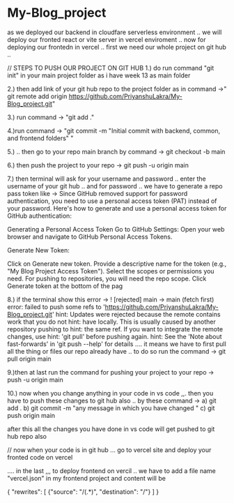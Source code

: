 # My-Blog_project


as we deployed our backend in cloudfare serverless environment .. we will deploy our fronted react or vite server in vercel enviroment .. now for deploying our frontedn in vercel .. first we need our whole project on git hub ..

// STEPS TO PUSH OUR PROJECT ON GIT HUB
1.) do run command "git init" in your main project folder as i have week 13 as main folder 

2.) then add link of your git hub repo to the project folder as in command ->" git remote add origin https://github.com/PriyanshuLakra/My-Blog_project.git"

3.) run command -> "git add ."

4.)run command -> "git commit -m "Initial commit with backend, common, and frontend folders" "

5.) .. then go to your repo main branch by command -> git checkout -b main

6.) then push the project to your repo -> git push -u origin main

7.) then terminal will ask for your username and password .. enter the username of your git hub .. and for password .. we have to generate a repo pass token like -> Since GitHub removed support for password authentication, you need to use a personal access token (PAT) instead of your password. Here's how to generate and use a personal access token for GitHub authentication:

Generating a Personal Access Token
Go to GitHub Settings: Open your web browser and navigate to GitHub Personal Access Tokens.

Generate New Token:

Click on Generate new token.
Provide a descriptive name for the token (e.g., "My Blog Project Access Token").
Select the scopes or permissions you need. For pushing to repositories, you will need the repo scope.
Click Generate token at the bottom of the pag



8.) if the terminal show this error ->  ! [rejected]        main -> main (fetch first)
error: failed to push some refs to 'https://github.com/PriyanshuLakra/My-Blog_project.git'
hint: Updates were rejected because the remote contains work that you do not
hint: have locally. This is usually caused by another repository pushing to
hint: the same ref. If you want to integrate the remote changes, use
hint: 'git pull' before pushing again.
hint: See the 'Note about fast-forwards' in 'git push --help' for details
.... it means we have to first pull all the thing or files our repo already have .. to do so run the command -> git pull origin main

9.)then at last run the command for pushing your project to your repo -> push -u origin main


10.) now when you change anything in your code in vs code ,,. then you have to push these changes to git hub also .. by these command -> a) git add .
                                                    b) git commit -m "any message in which you have changed "
                                                    c) git push origin main

after this all the changes you have done in vs code will get pushed to git hub repo also



// now when your code is in git hub ... go to vercel site and deploy your fronted code on vercel




.... in the last ,,, to deploy frontend on vercil .. we have to add a file name "vercel.json" in my frontend project and content will be 

{
  "rewrites":  [
    {"source": "/(.*)", "destination": "/"}
  ]
}


